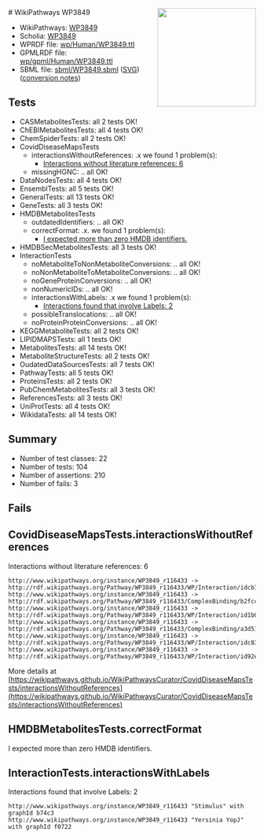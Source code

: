 <img style="float: right; width: 200px" src="../logo.png" />
# WikiPathways WP3849

* WikiPathways: [WP3849](https://identifiers.org/wikipathways:WP3849)
* Scholia: [WP3849](https://scholia.toolforge.org/wikipathways/WP3849)
* WPRDF file: [wp/Human/WP3849.ttl](../wp/Human/WP3849.ttl)
* GPMLRDF file: [wp/gpml/Human/WP3849.ttl](../wp/gpml/Human/WP3849.ttl)
* SBML file: [sbml/WP3849.sbml](../sbml/WP3849.sbml) ([SVG](../sbml/WP3849.svg)) ([conversion notes](../sbml/WP3849.txt))

## Tests
* CASMetabolitesTests: all 2 tests OK!
* ChEBIMetabolitesTests: all 4 tests OK!
* ChemSpiderTests: all 2 tests OK!
* CovidDiseaseMapsTests
    * interactionsWithoutReferences: .x we found 1 problem(s):
        * [Interactions without literature references: 6](#2e295934)
    * missingHGNC: .. all OK!
* DataNodesTests: all 4 tests OK!
* EnsemblTests: all 5 tests OK!
* GeneralTests: all 13 tests OK!
* GeneTests: all 3 tests OK!
* HMDBMetabolitesTests
    * outdatedIdentifiers: .. all OK!
    * correctFormat: .x. we found 1 problem(s):
        * [I expected more than zero HMDB identifiers.](#ad154c1e)
* HMDBSecMetabolitesTests: all 3 tests OK!
* InteractionTests
    * noMetaboliteToNonMetaboliteConversions: .. all OK!
    * noNonMetaboliteToMetaboliteConversions: .. all OK!
    * noGeneProteinConversions: .. all OK!
    * nonNumericIDs: .. all OK!
    * interactionsWithLabels: .x we found 1 problem(s):
        * [Interactions found that involve Labels: 2](#630d2679)
    * possibleTranslocations: .. all OK!
    * noProteinProteinConversions: .. all OK!
* KEGGMetaboliteTests: all 2 tests OK!
* LIPIDMAPSTests: all 1 tests OK!
* MetabolitesTests: all 14 tests OK!
* MetaboliteStructureTests: all 2 tests OK!
* OudatedDataSourcesTests: all 7 tests OK!
* PathwayTests: all 5 tests OK!
* ProteinsTests: all 2 tests OK!
* PubChemMetabolitesTests: all 3 tests OK!
* ReferencesTests: all 3 tests OK!
* UniProtTests: all 4 tests OK!
* WikidataTests: all 14 tests OK!


## Summary

* Number of test classes: 22
* Number of tests: 104
* Number of assertions: 210
* Number of fails: 3

## Fails

<a name="2e295934" />

## CovidDiseaseMapsTests.interactionsWithoutReferences

Interactions without literature references: 6
```
http://www.wikipathways.org/instance/WP3849_r116433 -> http://rdf.wikipathways.org/Pathway/WP3849_r116433/WP/Interaction/idcb718969
http://www.wikipathways.org/instance/WP3849_r116433 -> http://rdf.wikipathways.org/Pathway/WP3849_r116433/ComplexBinding/b2fcc
http://www.wikipathways.org/instance/WP3849_r116433 -> http://rdf.wikipathways.org/Pathway/WP3849_r116433/WP/Interaction/id1b03f1f2
http://www.wikipathways.org/instance/WP3849_r116433 -> http://rdf.wikipathways.org/Pathway/WP3849_r116433/ComplexBinding/a3d51
http://www.wikipathways.org/instance/WP3849_r116433 -> http://rdf.wikipathways.org/Pathway/WP3849_r116433/WP/Interaction/idc8386b59
http://www.wikipathways.org/instance/WP3849_r116433 -> http://rdf.wikipathways.org/Pathway/WP3849_r116433/WP/Interaction/id92ed2801
```

More details at [https://wikipathways.github.io/WikiPathwaysCurator/CovidDiseaseMapsTests/interactionsWithoutReferences](https://wikipathways.github.io/WikiPathwaysCurator/CovidDiseaseMapsTests/interactionsWithoutReferences)

<a name="ad154c1e" />

## HMDBMetabolitesTests.correctFormat

I expected more than zero HMDB identifiers.
<a name="630d2679" />

## InteractionTests.interactionsWithLabels

Interactions found that involve Labels: 2
```
http://www.wikipathways.org/instance/WP3849_r116433 "Stimulus" with graphId b74c3
http://www.wikipathways.org/instance/WP3849_r116433 "Yersinia YopJ" with graphId f0722
```

